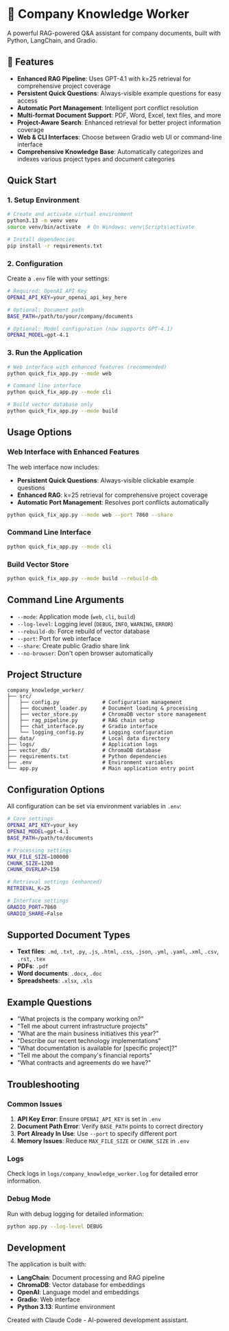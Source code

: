 # 🏢 Company Knowledge Worker

A powerful RAG-powered Q&A assistant for company documents, built with Python, LangChain, and Gradio.

## 🌟 Features

- **Enhanced RAG Pipeline**: Uses GPT-4.1 with k=25 retrieval for comprehensive project coverage
- **Persistent Quick Questions**: Always-visible example questions for easy access
- **Automatic Port Management**: Intelligent port conflict resolution
- **Multi-format Document Support**: PDF, Word, Excel, text files, and more
- **Project-Aware Search**: Enhanced retrieval for better project information coverage
- **Web & CLI Interfaces**: Choose between Gradio web UI or command-line interface
- **Comprehensive Knowledge Base**: Automatically categorizes and indexes various project types and document categories

## Quick Start

### 1. Setup Environment

```bash
# Create and activate virtual environment
python3.13 -m venv venv
source venv/bin/activate  # On Windows: venv\Scripts\activate

# Install dependencies
pip install -r requirements.txt
```

### 2. Configuration

Create a `.env` file with your settings:

```bash
# Required: OpenAI API Key
OPENAI_API_KEY=your_openai_api_key_here

# Optional: Document path
BASE_PATH=/path/to/your/company/documents

# Optional: Model configuration (now supports GPT-4.1)
OPENAI_MODEL=gpt-4.1
```

### 3. Run the Application

```bash
# Web interface with enhanced features (recommended)
python quick_fix_app.py --mode web

# Command line interface
python quick_fix_app.py --mode cli

# Build vector database only
python quick_fix_app.py --mode build
```

## Usage Options

### Web Interface with Enhanced Features
The web interface now includes:
- **Persistent Quick Questions**: Always-visible clickable example questions
- **Enhanced RAG**: k=25 retrieval for comprehensive project coverage
- **Automatic Port Management**: Resolves port conflicts automatically

```bash
python quick_fix_app.py --mode web --port 7860 --share
```

### Command Line Interface
```bash
python quick_fix_app.py --mode cli
```

### Build Vector Store
```bash
python quick_fix_app.py --mode build --rebuild-db
```

## Command Line Arguments

- `--mode`: Application mode (`web`, `cli`, `build`)
- `--log-level`: Logging level (`DEBUG`, `INFO`, `WARNING`, `ERROR`)
- `--rebuild-db`: Force rebuild of vector database
- `--port`: Port for web interface
- `--share`: Create public Gradio share link
- `--no-browser`: Don't open browser automatically

## Project Structure

```
company_knowledge_worker/
├── src/
│   ├── config.py              # Configuration management
│   ├── document_loader.py     # Document loading & processing
│   ├── vector_store.py        # ChromaDB vector store management
│   ├── rag_pipeline.py        # RAG chain setup
│   ├── chat_interface.py      # Gradio interface
│   └── logging_config.py      # Logging configuration
├── data/                      # Local data directory
├── logs/                      # Application logs
├── vector_db/                 # ChromaDB database
├── requirements.txt           # Python dependencies
├── .env                       # Environment variables
└── app.py                     # Main application entry point
```

## Configuration Options

All configuration can be set via environment variables in `.env`:

```bash
# Core settings
OPENAI_API_KEY=your_key
OPENAI_MODEL=gpt-4.1
BASE_PATH=/path/to/documents

# Processing settings
MAX_FILE_SIZE=100000
CHUNK_SIZE=1200
CHUNK_OVERLAP=150

# Retrieval settings (enhanced)
RETRIEVAL_K=25

# Interface settings
GRADIO_PORT=7860
GRADIO_SHARE=False
```

## Supported Document Types

- **Text files**: `.md`, `.txt`, `.py`, `.js`, `.html`, `.css`, `.json`, `.yml`, `.yaml`, `.xml`, `.csv`, `.rst`, `.tex`
- **PDFs**: `.pdf`
- **Word documents**: `.docx`, `.doc`
- **Spreadsheets**: `.xlsx`, `.xls`

## Example Questions

- "What projects is the company working on?"
- "Tell me about current infrastructure projects"
- "What are the main business initiatives this year?"
- "Describe our recent technology implementations"
- "What documentation is available for [specific project]?"
- "Tell me about the company's financial reports"
- "What contracts and agreements do we have?"

## Troubleshooting

### Common Issues

1. **API Key Error**: Ensure `OPENAI_API_KEY` is set in `.env`
2. **Document Path Error**: Verify `BASE_PATH` points to correct directory
3. **Port Already In Use**: Use `--port` to specify different port
4. **Memory Issues**: Reduce `MAX_FILE_SIZE` or `CHUNK_SIZE` in `.env`

### Logs

Check logs in `logs/company_knowledge_worker.log` for detailed error information.

### Debug Mode

Run with debug logging for detailed information:
```bash
python app.py --log-level DEBUG
```

## Development

The application is built with:
- **LangChain**: Document processing and RAG pipeline
- **ChromaDB**: Vector database for embeddings
- **OpenAI**: Language model and embeddings
- **Gradio**: Web interface
- **Python 3.13**: Runtime environment

Created with Claude Code - AI-powered development assistant.
